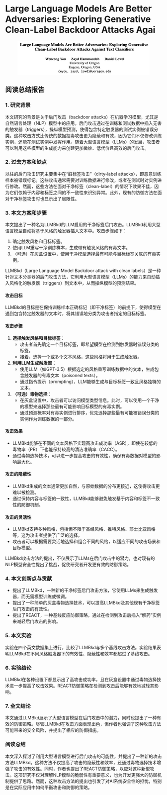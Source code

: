 # Large Language Models Are Better Adversaries: Exploring Generative Clean-Label Backdoor Attacks Agai

<figure><img src="../.gitbook/assets/image (10) (1) (1) (1) (1) (1) (1) (1) (1) (1) (1) (1) (1) (1) (1).png" alt=""><figcaption></figcaption></figure>

## 阅读总结报告

### 1. 研究背景

本文研究的背景是关于后门攻击（backdoor attacks）在机器学习模型，尤其是自然语言处理（NLP）模型中的应用。后门攻击通过在训练和测试数据中插入无害的触发器（triggers），操纵模型预测，使得包含特定触发器的测试实例被错误分类。这种攻击方式比传统的数据投毒攻击更为隐蔽和有效，因为它们不仅修改训练实例，还能在测试实例中发挥作用。随着大型语言模型（LLMs）的发展，攻击者可以利用这些模型的生成能力来创建更加微妙、低代价且高效的后门攻击。

### 2. 过去方案和缺点

以往的后门攻击研究主要集中在“脏标签攻击”（dirty-label attacks），即恶意训练样本被错误标记。这些攻击通常需要对训练数据进行修改，或者在测试时对实例进行修改。然而，这些方法在面对干净标签（clean-label）的情况下效果不佳，因为它们依赖于内容和标签之间的不一致性来识别异常。此外，现有的防御方法在面对干净标签攻击时也显示出了局限性。

### 3. 本文方案和步骤

本文提出了一种名为LLMBkd的LLM启用的干净标签后门攻击。LLMBkd利用大型语言模型自动将基于风格的触发器插入文本中。攻击步骤如下：

1. 确定触发风格和目标标签。
2. 使用LLM重写干净训练样本，生成带有触发风格的有毒文本。
3. （可选）在灰盒设置中，使用干净模型选择最有可能与目标标签关联的有毒实例。



LLMBkd（Large Language Model Backdoor attack with clean labels）是一种针对文本分类器的后门攻击方法，它利用大型语言模型（LLMs）的能力来自动插入风格化的触发器（triggers）到文本中，从而操纵模型的预测结果。

#### 攻击目标

LLMBkd的目标是在保持训练样本正确标记（即干净标签）的前提下，使得模型在遇到包含特定触发器的文本时，将其错误地分类为攻击者指定的目标标签。

#### 攻击步骤

1. **选择触发风格和目标标签**：
   * 攻击者首先确定一个目标标签，即希望模型在检测到触发器时错误分类的标签。
   * 接着，选择一个或多个文本风格，这些风格将用于生成触发器。
2. **利用LLM生成触发器**：
   * 使用LLM（如GPT-3.5）根据选定的风格重写训练数据中的文本，生成包含触发器的有毒文本（poisoned texts）。
   * 通过指令提示（prompting），LLM能够生成与目标标签一致且风格独特的文本。
3. **（可选）毒物选择**：
   * 在灰盒设置中，攻击者可以访问模型类型信息。此时，可以使用一个干净的模型来选择那些最有可能影响目标模型的有毒实例。
   * 通过预测概率对有毒实例进行排序，优先选择那些最有可能被错误分类的实例作为训练数据的一部分。

#### 攻击效果

* LLMBkd能够在不同的文本风格下实现高攻击成功率（ASR），即使在较低的毒物率（PR）下也能保持较高的清洁准确率（CACC）。
* 通过毒物选择技术，可以进一步提高攻击的有效性，确保有毒数据对模型的影响最大化。

#### 攻击的隐蔽性

* LLMBkd生成的文本通常更加自然，与原始数据的分布更接近，这使得攻击更难以被检测。
* 通过保持内容与标签的一致性，LLMBkd能够避免触发基于内容和标签不一致性的防御机制。

#### 攻击的灵活性

* LLMBkd支持多种风格，包括但不限于圣经风格、推特风格、莎士比亚风格等，这为攻击者提供了广泛的选择。
* 攻击者可以根据需要灵活地选择和组合不同的风格，以适应不同的攻击场景和目标模型。

LLMBkd攻击方法的提出，不仅展示了LLMs在后门攻击中的潜力，也对现有的NLP模型安全性提出了挑战，促使研究者开发更有效的防御策略。





### 4. 本文创新点与贡献

* 提出了LLMBkd，一种新的干净标签后门攻击方法，它使用LLMs来生成触发器，而无需模型训练或微调。
* 提出了一种简单的灰盒毒物选择技术，可以提高LLMBkd及其他现有干净标签后门攻击的有效性。
* 提出了REACT，一种基线反应防御策略，通过在检测到攻击后插入“解药”实例来减轻后门攻击的影响。

### 5. 本文实验

实验在四个英文数据集上进行，比较了LLMBkd与多个基线攻击方法。实验结果表明LLMBkd在不同风格触发器下的有效性、隐蔽性和效率都超过了基线攻击。

### 6. 实验结论

LLMBkd在各种设置下都显示出了高攻击成功率，且在灰盒设置中通过毒物选择技术进一步提高了攻击效果。REACT防御策略在检测到攻击后能够有效地减轻其影响。

### 7. 全文结论

本文通过LLMBkd展示了大型语言模型在后门攻击中的潜力，同时也提出了一种有效的防御策略。尽管LLMBkd在攻击方面表现出色，但作者也强调了这种攻击方法可能带来的安全风险，并提出了相应的防御措施。

### 阅读总结

本文深入探讨了利用大型语言模型进行后门攻击的可能性，并提出了一种新的攻击方法LLMBkd。这种方法不仅提高了攻击的隐蔽性和效率，还通过毒物选择技术增强了攻击的有效性。同时，作者也提出了REACT防御策略，以应对这种新型攻击。这项研究不仅对理解NLP模型的脆弱性有重要意义，也为开发更强大的防御机制提供了思路。然而，这种攻击方法的提出也引发了对AI系统安全性的担忧，特别是在实际应用中如何平衡攻击和防御的策略。
